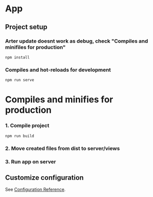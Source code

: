 # App

## Project setup
### Arter update doesnt work as debug, check "Compiles and minifiles for production"
```
npm install
```

### Compiles and hot-reloads for development
```
npm run serve
```

# Compiles and minifies for production
### 1. Compile project
```
npm run build
```
### 2. Move created files from dist to server/views
### 3. Run app on server



## Customize configuration
See [Configuration Reference](https://cli.vuejs.org/config/).
